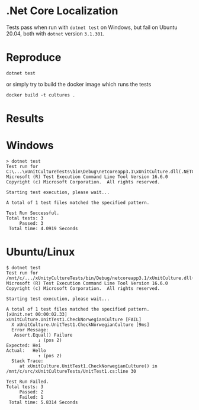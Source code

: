 ﻿# .Net Core Localization

Tests pass when run with `dotnet test` on Windows, but fail on Ubuntu 20.04,
both with `dotnet` version `3.1.301`.

# Reproduce

```
dotnet test
```

or simply try to build the docker image which runs the tests

```
docker build -t cultures .
```

# Results

# Windows

```
> dotnet test
Test run for C:\...\xUnitCultureTests\bin\Debug\netcoreapp3.1\xUnitCulture.dll(.NETCoreApp,Version=v3.1)
Microsoft (R) Test Execution Command Line Tool Version 16.6.0
Copyright (c) Microsoft Corporation.  All rights reserved.

Starting test execution, please wait...

A total of 1 test files matched the specified pattern.

Test Run Successful.
Total tests: 3
     Passed: 3
 Total time: 4.0919 Seconds
```

# Ubuntu/Linux

```
$ dotnet test
Test run for /mnt/c/.../xUnityCultureTests/bin/Debug/netcoreapp3.1/xUnitCulture.dll(.NETCoreApp,Version=v3.1)
Microsoft (R) Test Execution Command Line Tool Version 16.6.0
Copyright (c) Microsoft Corporation.  All rights reserved.

Starting test execution, please wait...

A total of 1 test files matched the specified pattern.
[xUnit.net 00:00:02.33]     xUnitCulture.UnitTest1.CheckNorwegianCulture [FAIL]
  X xUnitCulture.UnitTest1.CheckNorwegianCulture [9ms]
  Error Message:
   Assert.Equal() Failure
            ↓ (pos 2)
Expected: Hei
Actual:   Hello
            ↑ (pos 2)
  Stack Trace:
     at xUnitCulture.UnitTest1.CheckNorwegianCulture() in /mnt/c/src/xUnitCultureTests/UnitTest1.cs:line 30

Test Run Failed.
Total tests: 3
     Passed: 2
     Failed: 1
 Total time: 5.8314 Seconds
```
